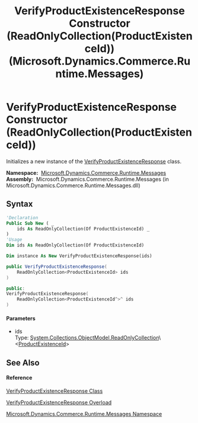 ﻿---
title: VerifyProductExistenceResponse Constructor (ReadOnlyCollection(ProductExistenceId)) (Microsoft.Dynamics.Commerce.Runtime.Messages)
TOCTitle: VerifyProductExistenceResponse Constructor (ReadOnlyCollection(ProductExistenceId))
ms:assetid: M:Microsoft.Dynamics.Commerce.Runtime.Messages.VerifyProductExistenceResponse.#ctor(System.Collections.ObjectModel.ReadOnlyCollection{Microsoft.Dynamics.Commerce.Runtime.DataModel.ProductExistenceId})
ms:mtpsurl: https://technet.microsoft.com/en-us/library/microsoft.dynamics.commerce.runtime.messages.verifyproductexistenceresponse.verifyproductexistenceresponse(v=AX.60)
ms:contentKeyID: 62213656
ms.date: 05/18/2015
mtps_version: v=AX.60
dev_langs:
- vb
- csharp
- c++
---

# VerifyProductExistenceResponse Constructor (ReadOnlyCollection(ProductExistenceId))

Initializes a new instance of the [VerifyProductExistenceResponse](verifyproductexistenceresponse-class-microsoft-dynamics-commerce-runtime-messages.md) class.

**Namespace:**  [Microsoft.Dynamics.Commerce.Runtime.Messages](microsoft-dynamics-commerce-runtime-messages-namespace.md)  
**Assembly:**  Microsoft.Dynamics.Commerce.Runtime.Messages (in Microsoft.Dynamics.Commerce.Runtime.Messages.dll)

## Syntax

``` vb
'Declaration
Public Sub New ( _
    ids As ReadOnlyCollection(Of ProductExistenceId) _
)
'Usage
Dim ids As ReadOnlyCollection(Of ProductExistenceId)

Dim instance As New VerifyProductExistenceResponse(ids)
```

``` csharp
public VerifyProductExistenceResponse(
    ReadOnlyCollection<ProductExistenceId> ids
)
```

``` c++
public:
VerifyProductExistenceResponse(
    ReadOnlyCollection<ProductExistenceId^>^ ids
)
```

#### Parameters

  - ids  
    Type: [System.Collections.ObjectModel.ReadOnlyCollection](https://technet.microsoft.com/en-us/library/ms132474\(v=ax.60\))\<[ProductExistenceId](productexistenceid-class-microsoft-dynamics-commerce-runtime-datamodel.md)\>  

## See Also

#### Reference

[VerifyProductExistenceResponse Class](verifyproductexistenceresponse-class-microsoft-dynamics-commerce-runtime-messages.md)

[VerifyProductExistenceResponse Overload](verifyproductexistenceresponse-constructor-microsoft-dynamics-commerce-runtime-messages.md)

[Microsoft.Dynamics.Commerce.Runtime.Messages Namespace](microsoft-dynamics-commerce-runtime-messages-namespace.md)

